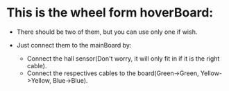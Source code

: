 # This is the wheel form hoverBoard:

 * There should be two of them, but you can use only one if wish.
 
 * Just connect them to the mainBoard by:
 
   * Connect the hall sensor(Don't worry, it will only fit in if it is the right cable).
   * Connect the respectives cables to the board(Green->Green, Yellow->Yellow, Blue->Blue).
